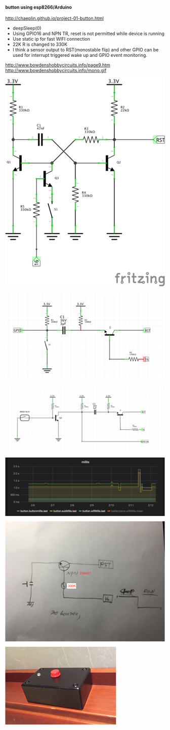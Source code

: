 #### button using esp8266/Arduino ####

http://chaeplin.github.io/project-01-button.html


- deepSleep(0)
- Using GPIO16 and NPN TR, reset is not permitted while device is running
- Use static ip for fast WIFI connection
- 22K R is changed to 330K
- I think a sensor output to RST(monostable flip) and other GPIO can be used for interrupt triggered wake up and GPIO event monitoring.


http://www.bowdenshobbycircuits.info/page9.htm
http://www.bowdenshobbycircuits.info/mono.gif


![1](./pics/01.reset_switch_schem.png)

![2](./pics/02reset.png)

![3](./pics/03.reset-reed-no.png)

![4](./pics/buttonmillis.png)

![5](./pics/npntr.png)

![6](./pics/FullSizeRender%205.jpg)
